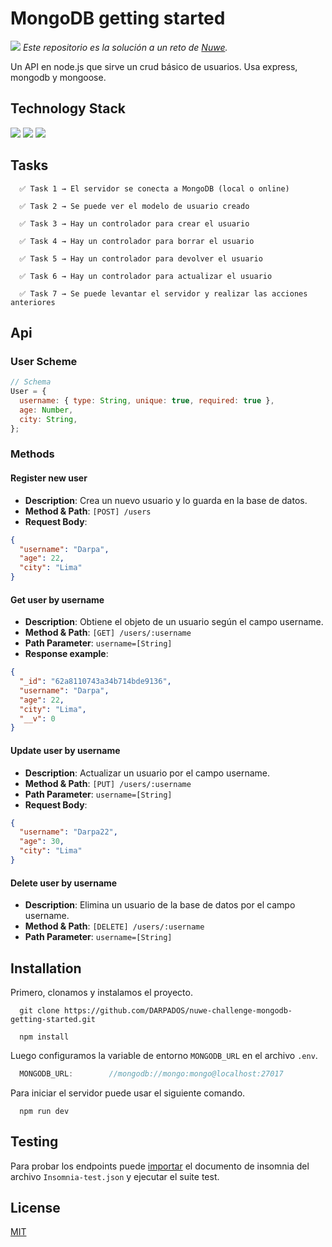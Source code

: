 # MongoDB getting started

[![](https://img.shields.io/badge/nuwe-challenge%20backend-6bc164?style=flat)](https://nuwe.io/challenge/mongodb-getting-started)
_Este repositorio es la solución a un reto de [Nuwe](https://nuwe.io/challenge/mongodb-getting-started)._

Un API en node.js que sirve un crud básico de usuarios. Usa express, mongodb y mongoose.

## Technology Stack

![](https://img.shields.io/badge/-Node.js-fff?style=for-the-badge&logo=node.js&logoColor=83ba63)
![](https://img.shields.io/badge/-Express-fff?style=for-the-badge&logo=express&logoColor=83ba63)
![](https://img.shields.io/badge/-Mongodb-001e2b?style=for-the-badge&logo=mongodb&logoColor=83ba63)

## Tasks

```
  ✅ Task 1 → El servidor se conecta a MongoDB (local o online)

  ✅ Task 2 → Se puede ver el modelo de usuario creado

  ✅ Task 3 → Hay un controlador para crear el usuario

  ✅ Task 4 → Hay un controlador para borrar el usuario

  ✅ Task 5 → Hay un controlador para devolver el usuario

  ✅ Task 6 → Hay un controlador para actualizar el usuario

  ✅ Task 7 → Se puede levantar el servidor y realizar las acciones anteriores
```

## Api

### User Scheme

```js
// Schema
User = {
  username: { type: String, unique: true, required: true },
  age: Number,
  city: String,
};
```

### Methods

#### Register new user

- **Description**: Crea un nuevo usuario y lo guarda en la base de datos.
- **Method & Path**: `[POST] /users`
- **Request Body**:

```json
{
  "username": "Darpa",
  "age": 22,
  "city": "Lima"
}
```

#### Get user by username

- **Description**: Obtiene el objeto de un usuario según el campo username.
- **Method & Path**: `[GET] /users/:username`
- **Path Parameter**: `username=[String]`
- **Response example**:

```json
{
  "_id": "62a8110743a34b714bde9136",
  "username": "Darpa",
  "age": 22,
  "city": "Lima",
  "__v": 0
}
```

#### Update user by username

- **Description**: Actualizar un usuario por el campo username.
- **Method & Path**: `[PUT] /users/:username`
- **Path Parameter**: `username=[String]`
- **Request Body**:

```json
{
  "username": "Darpa22",
  "age": 30,
  "city": "Lima"
}
```

#### Delete user by username

- **Description**: Elimina un usuario de la base de datos por el campo username.
- **Method & Path**: `[DELETE] /users/:username`
- **Path Parameter**: `username=[String]`

## Installation

Primero, clonamos y instalamos el proyecto.

```shell
  git clone https://github.com/DARPADOS/nuwe-challenge-mongodb-getting-started.git

  npm install
```

Luego configuramos la variable de entorno `MONGODB_URL` en el archivo `.env`.

```js
  MONGODB_URL:        //mongodb://mongo:mongo@localhost:27017
```

Para iniciar el servidor puede usar el siguiente comando.

```shell
  npm run dev
```

## Testing

Para probar los endpoints puede [importar](https://docs.insomnia.rest/insomnia/import-export-data#import-data) el documento de insomnia del archivo `Insomnia-test.json` y ejecutar el suite test.

## License

[MIT](https://github.com/DARPADOS/nuwe-challenge-mongodb-getting-started/blob/main/LICENSE)
